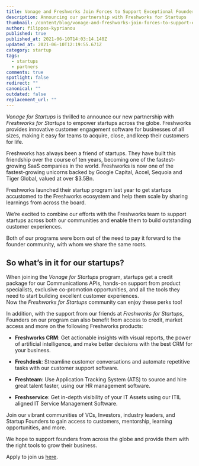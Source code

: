 ```yaml
---
title: Vonage and Freshworks Join Forces to Support Exceptional Founders
description: Announcing our partnership with Freshworks for Startups
thumbnail: /content/blog/vonage-and-freshworks-join-forces-to-support-exceptional-founders/vonage_freshworks-startups_1200x600.png
author: filippos-kyprianou
published: true
published_at: 2021-06-10T14:03:14.140Z
updated_at: 2021-06-10T12:19:55.671Z
category: startup
tags:
  - startups
  - partners
comments: true
spotlight: false
redirect: ""
canonical: ""
outdated: false
replacement_url: ""
---
```

_Vonage for Startups_ is thrilled to announce our new partnership with _Freshworks for Startups_ to empower startups across the globe. Freshworks provides innovative customer engagement software for businesses of all sizes, making it easy for teams to acquire, close, and keep their customers for life.

Freshworks has always been a friend of startups. They have built this friendship over the course of ten years, becoming one of the fastest-growing SaaS companies in the world. Freshworks is now one of the fastest-growing unicorns backed by Google Capital, Accel, Sequoia and  Tiger Global, valued at over $3.5Bn.

Freshworks launched their startup program last year to get startups accustomed to the Freshworks ecosystem and help them scale by sharing learnings from across the board.

We’re excited to combine our efforts with the Freshworks team to support startups across both our communities and enable them to build outstanding customer experiences.

Both of our programs were born out of the need to pay it forward to the founder community, with whom we share the same roots.

## So what’s in it for our startups?

When joining the _Vonage for Startups_ program, startups get a credit package for our Communications APIs, hands-on support from product specialists, exclusive co-promotion opportunities, and all the tools they need to start building excellent customer experiences.  
Now the _Freshworks for Startups_ community can enjoy these perks too!

In addition, with the support from our friends at _Freshworks for Startups_, Founders on our program can also benefit from access to credit, market access and more on the following Freshworks products:

* **Freshworks CRM**: Get actionable insights with visual reports, the power of artificial intelligence, and make better decisions with the best CRM for your business.

* **Freshdesk**: Streamline customer conversations and automate repetitive tasks with our customer support software.

* **Freshteam**: Use Application Tracking System (ATS) to source and hire great talent faster, using our HR management software.

* **Freshservice**: Get in-depth visibility of your IT Assets using our ITIL aligned IT Service Management Software.

Join our vibrant communities of VCs, Investors, industry leaders, and Startup Founders to gain access to customers, mentorship, learning opportunities, and more.

We hope to support founders from across the globe and provide them with the right tools to grow their business.

Apply to join us [here](http://freshworks.com/partners/startup-program/vonage-10k).
